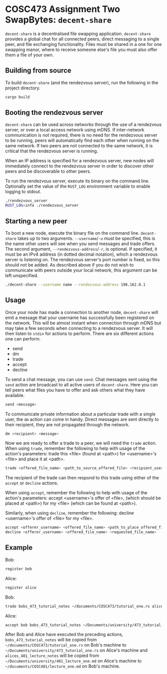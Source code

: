 # COSC473 Assignment Two SwapBytes: `decent-share`

`decent-share` is a decentralised file swapping application. `decent-share`
provides a global chat for all connected peers, direct messaging to a single
peer, and file exchanging functionality. Files must be shared in a one for one
swapping manor, where to receive someone else's file you must also offer them
a file of your own.

## Building from source

To build `decent-share` (and the rendezvous server), run the following in the
project directory.

```bash
cargo build
```

## Booting the rendezvous server

`decent-share` can be used across networks through the use of a rendezvous
server, or over a local access network using mDNS. If inter-network
communication is not required, there is no need for the rendezvous server to be
running, peers will automatically find each other when running on the same
network. If two peers are not connected to the same network, it is critical that
the rendezvous server is running.

When an IP address is specified for a rendezvous server, new nodes will
immediately connect to the rendezvous server in order to discover other peers
and be discoverable to other peers.

To run the rendezvous server, execute its binary on the command line. Optionally
set the value of the `RUST_LOG` environment variable to enable logging to
stdout.

```bash
./rendezvous_server
RUST_LOG=info ./rendezvous_server
```

## Starting a new peer

To boot a new node, execute the binary file on the command line. `decent-share`
takes up to two arguments. `--username`/`-u` must be specified, this is the name
other users will see when you send messages and trade offers. The second
argument, `--rendezvous-address`/`-r`, is optional. If specified, it must be
an IPv4 address (in dotted decimal notation), which a rendezvous server is
listening on. The rendezvous server's port number is fixed, so this should not
be added. As described above if you do not wish to communicate with peers
outside your local network, this argument can be left unspecified.

```bash
./decent-share --username name --rendezvous-address 198.162.0.1
```

## Usage

Once your node has made a connection to another node, `decent-share` will emit
a message that your username has successfully been registered on the network.
This will be almost instant when connection through mDNS but may take a few
seconds when connecting to a rendezvous server. It will then listen to `stdin`
for actions to perform. There are six different actions one can perform.

* send
* dm
* trade
* accept
* decline

To send a chat message, you can use `send`. Chat messages sent using the `send`
action are broadcast to all active users of `decent-share`. Here you can tell
peers what files you have to offer and ask others what they have available.

```sh
send <message>
```

To communicate private information about a particular trade with a single user,
the `dm` action can come in handy. Direct messages are sent directly to their
recipient, they are not propagated through the network.

```sh
dm <recipient> <message>
```

Now we are ready to offer a trade to a peer, we will need the `trade` action.
When using `trade`, remember the following to help with usage of the action's
parameters: trade this \<file> (found at \<path>) for \<username>'s \<file> and
place it at \<path>.

```sh
trade <offered_file_name> <path_to_source_offered_file> <recipient_username> <requested_file_name> <path_to_place_requested_file>
```

The recipient of the trade can then respond to this trade using either of the
`accept` or `decline` actions.

When using `accept`, remember the following to help with usage of the action's
parameters: accept \<username>'s offer of \<file>, (which should be placed at
\<path>) for my \<file> (which can be found at \<path>).

Similarly, when using `decline`, remember the following: decline \<username>'s
offer of \<file> for my \<file>.

```sh
accept <offerer_username> <offered_file_name> <path_to_place_offered_file> <requested_file_name> <path_to_source_requested_file>
decline <offerer_username> <offered_file_name> <requested_file_name>
```

## Example

Bob:

```sh
register bob
```

Alice:

```sh
register alice
```

Bob:

```sh
trade bobs_473_tutorial_notes ~/documents/COSC473/tutorial_one.rs alice alices_401_lecture_notes ~/documents/COSC401/lecture_one.md
```

Alice:

```sh
accept bob bobs_473_tutorial_notes ~/Documents/university/473_tutorial_one.rs alices_401_lecture_notes ~/Documents/university/401_lecture_one.md
```

After Bob and Alice have executed the preceding actions,
`bobs_473_tutorial_notes` will be copied from
`~/documents/COSC473/tutorial_one.rs` on Bob's machine to
`~/Documents/university/473_tutorial_one.rs` on Alice's machine and
`alices_401_lecture_notes` will be copied from
`~/Documents/university/401_lecture_one.md` on Alice's machine to
`~/documents/COSC401/lecture_one.md` on Bob's machine.
